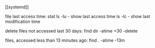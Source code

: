 [[systemd]]

file last access time:
stat
ls -lu - show last access time
ls -lc - show last modification time

delete files not accessed last 30 days:
find dir -atime +30 -delete

files, accessed less than 13 minutes ago:
find . -atime -13m